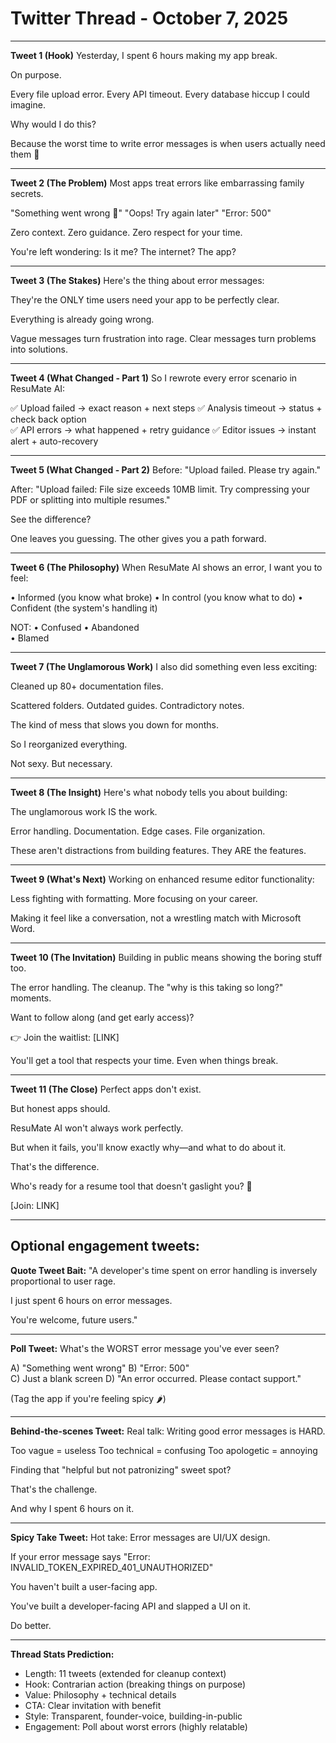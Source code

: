 # Twitter Thread - October 7, 2025

---

**Tweet 1 (Hook)**
Yesterday, I spent 6 hours making my app break.

On purpose.

Every file upload error. Every API timeout. Every database hiccup I could imagine.

Why would I do this?

Because the worst time to write error messages is when users actually need them 🧵

---

**Tweet 2 (The Problem)**
Most apps treat errors like embarrassing family secrets.

"Something went wrong 🤷"
"Oops! Try again later"
"Error: 500"

Zero context. Zero guidance. Zero respect for your time.

You're left wondering: Is it me? The internet? The app?

---

**Tweet 3 (The Stakes)**
Here's the thing about error messages:

They're the ONLY time users need your app to be perfectly clear.

Everything is already going wrong.

Vague messages turn frustration into rage.
Clear messages turn problems into solutions.

---

**Tweet 4 (What Changed - Part 1)**
So I rewrote every error scenario in ResuMate AI:

✅ Upload failed → exact reason + next steps
✅ Analysis timeout → status + check back option  
✅ API errors → what happened + retry guidance
✅ Editor issues → instant alert + auto-recovery

---

**Tweet 5 (What Changed - Part 2)**
Before:
"Upload failed. Please try again."

After:
"Upload failed: File size exceeds 10MB limit. Try compressing your PDF or splitting into multiple resumes."

See the difference?

One leaves you guessing. The other gives you a path forward.

---

**Tweet 6 (The Philosophy)**
When ResuMate AI shows an error, I want you to feel:

• Informed (you know what broke)
• In control (you know what to do)
• Confident (the system's handling it)

NOT:
• Confused
• Abandoned  
• Blamed

---

**Tweet 7 (The Unglamorous Work)**
I also did something even less exciting:

Cleaned up 80+ documentation files.

Scattered folders. Outdated guides. Contradictory notes.

The kind of mess that slows you down for months.

So I reorganized everything.

Not sexy. But necessary.

---

**Tweet 8 (The Insight)**
Here's what nobody tells you about building:

The unglamorous work IS the work.

Error handling.
Documentation.
Edge cases.
File organization.

These aren't distractions from building features.
They ARE the features.

---

**Tweet 9 (What's Next)**
Working on enhanced resume editor functionality:

Less fighting with formatting.
More focusing on your career.

Making it feel like a conversation, not a wrestling match with Microsoft Word.

---

**Tweet 10 (The Invitation)**
Building in public means showing the boring stuff too.

The error handling. The cleanup. The "why is this taking so long?" moments.

Want to follow along (and get early access)?

👉 Join the waitlist: [LINK]

You'll get a tool that respects your time. Even when things break.

---

**Tweet 11 (The Close)**
Perfect apps don't exist.

But honest apps should.

ResuMate AI won't always work perfectly.

But when it fails, you'll know exactly why—and what to do about it.

That's the difference.

Who's ready for a resume tool that doesn't gaslight you? 🚀

[Join: LINK]

---

## Optional engagement tweets:

**Quote Tweet Bait:**
"A developer's time spent on error handling is inversely proportional to user rage.

I just spent 6 hours on error messages.

You're welcome, future users."

---

**Poll Tweet:**
What's the WORST error message you've ever seen?

A) "Something went wrong"
B) "Error: 500"  
C) Just a blank screen
D) "An error occurred. Please contact support."

(Tag the app if you're feeling spicy 🌶️)

---

**Behind-the-scenes Tweet:**
Real talk: Writing good error messages is HARD.

Too vague = useless
Too technical = confusing
Too apologetic = annoying

Finding that "helpful but not patronizing" sweet spot?

That's the challenge.

And why I spent 6 hours on it.

---

**Spicy Take Tweet:**
Hot take: Error messages are UI/UX design.

If your error message says "Error: INVALID_TOKEN_EXPIRED_401_UNAUTHORIZED"

You haven't built a user-facing app.

You've built a developer-facing API and slapped a UI on it.

Do better.

---

**Thread Stats Prediction:**
- Length: 11 tweets (extended for cleanup context)
- Hook: Contrarian action (breaking things on purpose)
- Value: Philosophy + technical details
- CTA: Clear invitation with benefit
- Style: Transparent, founder-voice, building-in-public
- Engagement: Poll about worst errors (highly relatable)
